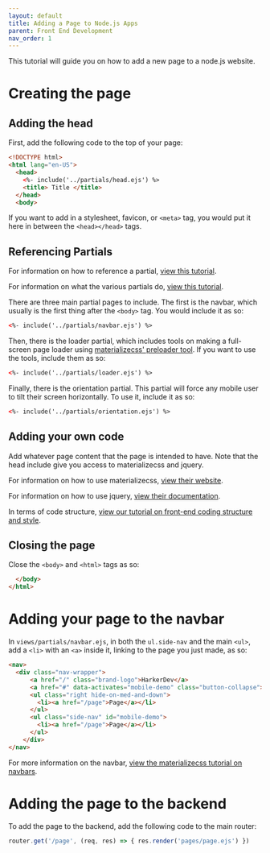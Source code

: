 ```yaml
---
layout: default
title: Adding a Page to Node.js Apps
parent: Front End Development
nav_order: 1
---
```


This tutorial will guide you on how to add a new page to a node.js website.

# Creating the page

## Adding the head

First, add the following code to the top of your page:

````html
<!DOCTYPE html>
<html lang="en-US">
  <head>
    <%- include('../partials/head.ejs') %>
    <title> Title </title>
  </head>
  <body>
````

If you want to add in a stylesheet, favicon, or `<meta>` tag, you would put it here in between the `<head></head>` tags.

## Referencing Partials

For information on how to reference a partial, [view this tutorial](https://github.com/DJMcoder/HarkerDevGuides/wiki/Referencing-a-Partial-Page).

For information on what the various partials do, [view this tutorial](https://github.com/DJMcoder/HarkerDevGuides/wiki/Using-the-Various-Partials).

There are three main partial pages to include. The first is the navbar, which usually is the first thing after the `<body>` tag. You would include it as so:

````html
<%- include('../partials/navbar.ejs') %>
````

Then, there is the loader partial, which includes tools on making a full-screen page loader using [materializecss' preloader tool](http://materializecss.com/preloader.html). If you want to use the tools, include them as so:

````html
<%- include('../partials/loader.ejs') %>
````

Finally, there is the orientation partial. This partial will force any mobile user to tilt their screen horizontally. To use it, include it as so:

````html
<%- include('../partials/orientation.ejs') %>
````

## Adding your own code

Add whatever page content that the page is intended to have. Note that the head include give you access to materializecss and jquery.

For information on how to use materializecss, [view their website](http://materializecss.com/).

For information on how to use jquery, [view their documentation](http://api.jquery.com/).

In terms of code structure, [view our tutorial on front-end coding structure and style](https://github.com/DJMcoder/HarkerDevGuides/wiki/Front-End-Coding-Practices).

## Closing the page

Close the `<body>` and `<html>` tags as so:

````html
  </body>
</html>
````

# Adding your page to the navbar

In `views/partials/navbar.ejs`, in both the `ul.side-nav` and the main `<ul>`, add a `<li>` with an `<a>` inside it, linking to the page you just made, as so:

````html
<nav>
  <div class="nav-wrapper">
      <a href="/" class="brand-logo">HarkerDev</a>
      <a href="#" data-activates="mobile-demo" class="button-collapse"><i class="material-icons">menu</i></a>
      <ul class="right hide-on-med-and-down">
        <li><a href="/page">Page</a></li>
      </ul>
      <ul class="side-nav" id="mobile-demo">
        <li><a href="/page">Page</a></li>
      </ul>
    </div>
</nav>
````

For more information on the navbar, [view the materializecss tutorial on navbars](http://materializecss.com/navbar.html).

# Adding the page to the backend

To add the page to the backend, add the following code to the main router:

````js
router.get('/page', (req, res) => { res.render('pages/page.ejs') })
````
